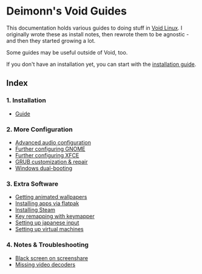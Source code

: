 # Deimonn's Void Guides

This documentation holds various guides to doing stuff in [Void Linux](https://www.voidlinux.org). I originally wrote these as install notes, then rewrote them to be agnostic - and then they started growing a lot.

Some guides may be useful outside of Void, too.

If you don't have an installation yet, you can start with the [installation guide](1.%20Installation/Guide.md).

## Index

### 1. Installation

- [Guide](1.%20Installation/Guide.md)

### 2. More Configuration

- [Advanced audio configuration](2.%20More%20Configuration/Advanced%20audio%20configuration.md)
- [Further configuring GNOME](2.%20More%20Configuration/Further%20configuring%20GNOME.md)
- [Further configuring XFCE](2.%20More%20Configuration/Further%20configuring%20XFCE.md)
- [GRUB customization & repair](2.%20More%20Configuration/GRUB%20customization%20&%20repair.md)
- [Windows dual-booting](2.%20More%20Configuration/Windows%20dual-booting.md)

### 3. Extra Software

- [Getting animated wallpapers](3.%20Extra%20Software/Getting%20animated%20wallpapers.md)
- [Installing apps via flatpak](3.%20Extra%20Software/Installing%20apps%20via%20Flatpak.md)
- [Installing Steam](3.%20Extra%20Software/Installing%20Steam.md)
- [Key remapping with keymapper](3.%20Extra%20Software/Key%20remapping%20with%20keymapper.md)
- [Setting up japanese input](3.%20Extra%20Software/Setting%20up%20japanese%20input.md)
- [Setting up virtual machines](3.%20Extra%20Software/Setting%20up%20virtual%20machines.md)

### 4. Notes & Troubleshooting

- [Black screen on screenshare](4.%20Notes%20&%20Troubleshooting/Black%20screen%20on%20screenshare.md)
- [Missing video decoders](4.%20Notes%20&%20Troubleshooting/Missing%20video%20decoders.md)
